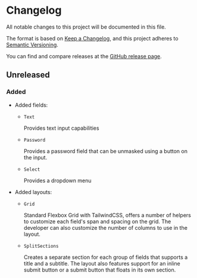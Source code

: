 # Changelog

All notable changes to this project will be documented in this file.

The format is based on [Keep a Changelog](https://keepachangelog.com/en/1.0.0/),
and this project adheres to [Semantic Versioning](https://semver.org/spec/v2.0.0.html).

You can find and compare releases at the [GitHub release page](https://github.com/responseams/forms/releases).

## Unreleased

### Added

-   Added fields:

    -   `Text`

        Provides text input capabilities

    -   `Password`

        Provides a password field that can be unmasked using a button on the input.

    -   `Select`

        Provides a dropdown menu

-   Added layouts:

    -   `Grid`

        Standard Flexbox Grid with TailwindCSS, offers a number of helpers to customize each field's span and spacing
        on the grid. The developer can also customize the number of columns to use in the layout.

    -   `SplitSections`

        Creates a separate section for each group of fields that supports a title and a subtitle. The layout also features
        support for an inline submit button or a submit button that floats in its own section.
